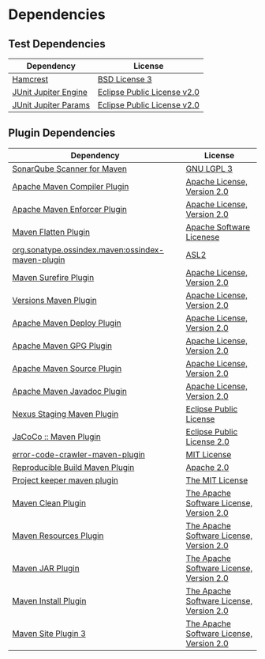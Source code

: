 <!-- @formatter:off -->
# Dependencies

## Test Dependencies

| Dependency                | License                          |
| ------------------------- | -------------------------------- |
| [Hamcrest][0]             | [BSD License 3][1]               |
| [JUnit Jupiter Engine][2] | [Eclipse Public License v2.0][3] |
| [JUnit Jupiter Params][2] | [Eclipse Public License v2.0][3] |

## Plugin Dependencies

| Dependency                                              | License                                        |
| ------------------------------------------------------- | ---------------------------------------------- |
| [SonarQube Scanner for Maven][4]                        | [GNU LGPL 3][5]                                |
| [Apache Maven Compiler Plugin][6]                       | [Apache License, Version 2.0][7]               |
| [Apache Maven Enforcer Plugin][8]                       | [Apache License, Version 2.0][7]               |
| [Maven Flatten Plugin][9]                               | [Apache Software Licenese][7]                  |
| [org.sonatype.ossindex.maven:ossindex-maven-plugin][10] | [ASL2][11]                                     |
| [Maven Surefire Plugin][12]                             | [Apache License, Version 2.0][7]               |
| [Versions Maven Plugin][13]                             | [Apache License, Version 2.0][7]               |
| [Apache Maven Deploy Plugin][14]                        | [Apache License, Version 2.0][7]               |
| [Apache Maven GPG Plugin][15]                           | [Apache License, Version 2.0][7]               |
| [Apache Maven Source Plugin][16]                        | [Apache License, Version 2.0][7]               |
| [Apache Maven Javadoc Plugin][17]                       | [Apache License, Version 2.0][7]               |
| [Nexus Staging Maven Plugin][18]                        | [Eclipse Public License][19]                   |
| [JaCoCo :: Maven Plugin][20]                            | [Eclipse Public License 2.0][21]               |
| [error-code-crawler-maven-plugin][22]                   | [MIT License][23]                              |
| [Reproducible Build Maven Plugin][24]                   | [Apache 2.0][11]                               |
| [Project keeper maven plugin][25]                       | [The MIT License][26]                          |
| [Maven Clean Plugin][27]                                | [The Apache Software License, Version 2.0][11] |
| [Maven Resources Plugin][28]                            | [The Apache Software License, Version 2.0][11] |
| [Maven JAR Plugin][29]                                  | [The Apache Software License, Version 2.0][11] |
| [Maven Install Plugin][30]                              | [The Apache Software License, Version 2.0][11] |
| [Maven Site Plugin 3][31]                               | [The Apache Software License, Version 2.0][11] |

[0]: http://hamcrest.org/JavaHamcrest/
[1]: http://opensource.org/licenses/BSD-3-Clause
[2]: https://junit.org/junit5/
[3]: https://www.eclipse.org/legal/epl-v20.html
[4]: http://sonarsource.github.io/sonar-scanner-maven/
[5]: http://www.gnu.org/licenses/lgpl.txt
[6]: https://maven.apache.org/plugins/maven-compiler-plugin/
[7]: https://www.apache.org/licenses/LICENSE-2.0.txt
[8]: https://maven.apache.org/enforcer/maven-enforcer-plugin/
[9]: https://www.mojohaus.org/flatten-maven-plugin/
[10]: https://sonatype.github.io/ossindex-maven/maven-plugin/
[11]: http://www.apache.org/licenses/LICENSE-2.0.txt
[12]: https://maven.apache.org/surefire/maven-surefire-plugin/
[13]: https://www.mojohaus.org/versions/versions-maven-plugin/
[14]: https://maven.apache.org/plugins/maven-deploy-plugin/
[15]: https://maven.apache.org/plugins/maven-gpg-plugin/
[16]: https://maven.apache.org/plugins/maven-source-plugin/
[17]: https://maven.apache.org/plugins/maven-javadoc-plugin/
[18]: http://www.sonatype.com/public-parent/nexus-maven-plugins/nexus-staging/nexus-staging-maven-plugin/
[19]: http://www.eclipse.org/legal/epl-v10.html
[20]: https://www.jacoco.org/jacoco/trunk/doc/maven.html
[21]: https://www.eclipse.org/legal/epl-2.0/
[22]: https://github.com/exasol/error-code-crawler-maven-plugin/
[23]: https://github.com/exasol/error-code-crawler-maven-plugin/blob/main/LICENSE
[24]: http://zlika.github.io/reproducible-build-maven-plugin
[25]: https://github.com/exasol/project-keeper/
[26]: https://github.com/exasol/project-keeper/blob/main/LICENSE
[27]: http://maven.apache.org/plugins/maven-clean-plugin/
[28]: http://maven.apache.org/plugins/maven-resources-plugin/
[29]: http://maven.apache.org/plugins/maven-jar-plugin/
[30]: http://maven.apache.org/plugins/maven-install-plugin/
[31]: http://maven.apache.org/plugins/maven-site-plugin/
